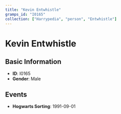 ```yaml
---
title: "Kevin Entwhistle"
gramps_id: "I0165"
collection: ["Harrypedia", "person", "Entwhistle"]
---
```


# Kevin Entwhistle

## Basic Information

- **ID**: I0165
- **Gender**: Male

## Events

- **Hogwarts Sorting**: 1991-09-01

